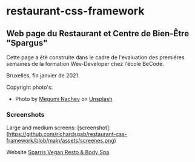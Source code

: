 # restaurant-css-framework

## Web page du Restaurant et Centre de Bien-Être  "Spargus"

Cette page a êtè construite dans le cadre de l'evaluation des premiéres semaines 
de la formation Wev-Developer chez l'école BeCode.

Bruxelles, fin janvier de 2021.

Copyright photo's:
* <span>Photo by <a href="https://unsplash.com/@meguminachev?utm_source=unsplash&amp;utm_medium=referral&amp;utm_content=creditCopyText">Megumi Nachev</a> on <a href="https://unsplash.com/s/photos/vegan-food?utm_source=unsplash&amp;utm_medium=referral&amp;utm_content=creditCopyText">Unsplash</a></span>


 ### Screenshots
 Large and medium screens: 
 [screenshot]:(https://github.com/richardsgab/restaurant-css-framework/blob/main/assets/screenes.png)

 Website
 [Sparris Vegan Resto & Body Spa](https://richardsgab.github.io/restaurant-css-framework/git)